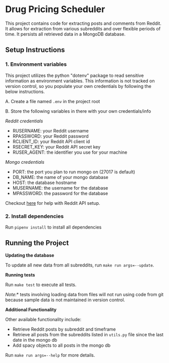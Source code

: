 # Drug Pricing Scheduler
This project contains code for extracting posts and comments from Reddit. It allows for extraction from various subreddits and over flexible periods of time. It persists all retrieved data in a MongoDB database.

## Setup Instructions

### 1. Environment variables
This project utilizes the python "dotenv" package to read sensitive information as environment variables. This information is not tracked on version control, so you populate your own credentials by following the below instructions.

A. Create a file named `.env` in the project root

B. Store the following variables in there with your own credentials/info

*Reddit credentials*
- RUSERNAME: your Reddit username
- RPASSWORD: your Reddit password
- RCLIENT_ID: your Reddit API client id
- RSECRET_KEY: your Reddit API secret key
- RUSER_AGENT: the identifier you use for your machine

*Mongo credentials*
- PORT: the port you plan to run mongo on (27017 is default)
- DB_NAME: the name of your mongo database
- HOST: the database hostname
- MUSERNAME: the username for the database
- MPASSWORD: the password for the database

Checkout [here](https://www.reddit.com/dev/api/oauth/) for help with Reddit API setup.

### 2. Install dependencies
Run `pipenv install` to install all dependencies

## Running the Project

**Updating the database**

To update all new data from all subreddits, run `make run args=--update`.


**Running tests**

Run `make test` to execute all tests.

*Note:** tests involving loading data from files will not run using code from git because sample data is not maintained in version control.

**Additional Functionality**

Other available functionality include:
- Retrieve Reddit posts by subreddit and timeframe
- Retrieve all posts from the subreddits listed in `utils.py` file since the last date in the mongo db
- Add spacy objects to all posts in the mongo db

Run `make run args=--help` for more details.

